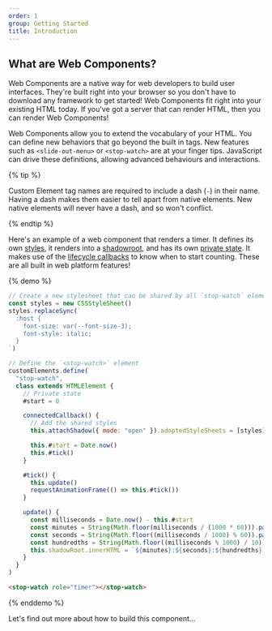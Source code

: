 ```yaml
---
order: 1
group: Getting Started
title: Introduction
---
```


## What are Web Components?

Web Components are a native way for web developers to build user interfaces. They're built right into your browser so
you don't have to download any framework to get started! Web Components fit right into your existing HTML today. If
you've got a server that can render HTML, then you can render Web Components!

Web Components allow you to extend the vocabulary of your HTML. You can define new behaviors that go beyond the built in
tags. New features such as `<slide-out-menu>` or `<stop-watch>` are at your finger tips. JavaScript can drive these
definitions, allowing advanced behaviours and interactions.

{% tip %}

Custom Element tag names are required to include a dash (`-`) in their name. Having a dash makes them easier to tell
apart from native elements. New native elements will never have a dash, and so won't conflict.

{% endtip %}

Here's an example of a web component that renders a timer. It defines its own [styles][styles], it renders into a
[shadowroot][shadowroot], and has its own [private state][private-state]. It makes use of the [lifecycle
callbacks][lifecycle] to know when to start counting. These are all built in web platform features!

[styles]: /learn/components/styling
[shadowroot]: /learn/components/shadowdom
[private-state]: /learn/components/private-state
[lifecycle]: /learn/components/lifecycle-reference

{% demo %}

```js
// Create a new stylesheet that can be shared by all `stop-watch` elements
const styles = new CSSStyleSheet()
styles.replaceSync(`
  :host {
    font-size: var(--font-size-3);
    font-style: italic;
  }
`)

// Define the `<stop-watch>` element
customElements.define(
  "stop-watch",
  class extends HTMLElement {
    // Private state
    #start = 0

    connectedCallback() {
      // Add the shared styles
      this.attachShadow({ mode: "open" }).adoptedStyleSheets = [styles]

      this.#start = Date.now()
      this.#tick()
    }

    #tick() {
      this.update()
      requestAnimationFrame(() => this.#tick())
    }

    update() {
      const milliseconds = Date.now() - this.#start
      const minutes = String(Math.floor(milliseconds / (1000 * 60))).padStart(2, "0")
      const seconds = String(Math.floor((milliseconds / 1000) % 60)).padStart(2, "0")
      const hundredths = String(Math.floor((milliseconds % 1000) / 10)).padStart(2, "0")
      this.shadowRoot.innerHTML = `${minutes}:${seconds}:${hundredths}`
    }
  }
)
```

```html
<stop-watch role="timer"></stop-watch>
```

{% enddemo %}

Let's find out more about how to build this component...
